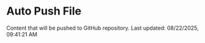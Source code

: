 # Auto Push File

Content that will be pushed to GitHub repository.
Last updated: 08/22/2025, 09:41:21 AM